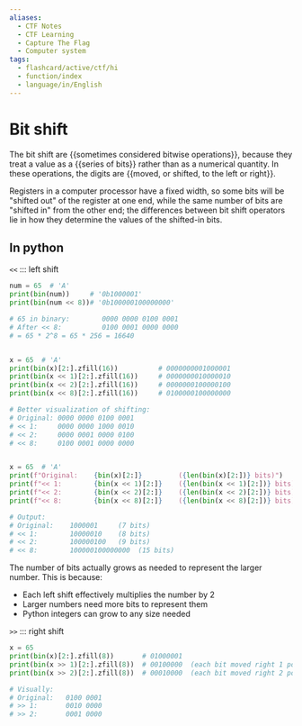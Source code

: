 ```yaml
---
aliases:
  - CTF Notes
  - CTF Learning
  - Capture The Flag
  - Computer system
tags:
  - flashcard/active/ctf/hi
  - function/index
  - language/in/English
---
```


# Bit shift

The bit shift are {{sometimes considered bitwise operations}}, because they treat a value as a {{series of bits}} rather than as a numerical quantity. In these operations, the digits are {{moved, or shifted, to the left or right}}. <!--SR:!2000-01-01,1,250!2000-01-01,1,250!2024-12-10,1,230--> 

Registers in a computer processor have a fixed width, so some bits will be "shifted out" of the register at one end, while the same number of bits are "shifted in" from the other end; the differences between bit shift operators lie in how they determine the values of the shifted-in bits. 

## In python   
`<<` ::: left shift
```py
num = 65  # 'A'
print(bin(num))     # '0b1000001'
print(bin(num << 8))# '0b100000100000000'

# 65 in binary:        0000 0000 0100 0001
# After << 8:          0100 0001 0000 0000
# = 65 * 2^8 = 65 * 256 = 16640


x = 65  # 'A'
print(bin(x)[2:].zfill(16))          # 0000000001000001
print(bin(x << 1)[2:].zfill(16))     # 0000000010000010
print(bin(x << 2)[2:].zfill(16))     # 0000000100000100
print(bin(x << 8)[2:].zfill(16))     # 0100000100000000

# Better visualization of shifting:
# Original: 0000 0000 0100 0001
# << 1:     0000 0000 1000 0010
# << 2:     0000 0001 0000 0100
# << 8:     0100 0001 0000 0000


x = 65  # 'A'
print(f"Original:    {bin(x)[2:]}         ({len(bin(x)[2:])} bits)")          # 1000001
print(f"<< 1:        {bin(x << 1)[2:]}    ({len(bin(x << 1)[2:])} bits)")    # 10000010
print(f"<< 2:        {bin(x << 2)[2:]}    ({len(bin(x << 2)[2:])} bits)")    # 100000100
print(f"<< 8:        {bin(x << 8)[2:]}    ({len(bin(x << 8)[2:])} bits)")    # 100000100000000

# Output:
# Original:    1000001     (7 bits)
# << 1:        10000010    (8 bits)
# << 2:        100000100   (9 bits)
# << 8:        100000100000000  (15 bits)
```

The number of bits actually grows as needed to represent the larger number. This is because:

- Each left shift effectively multiplies the number by 2
- Larger numbers need more bits to represent them
- Python integers can grow to any size needed


`>>` ::: right shift
```py
x = 65
print(bin(x)[2:].zfill(8))       # 01000001
print(bin(x >> 1)[2:].zfill(8))  # 00100000  (each bit moved right 1 position)
print(bin(x >> 2)[2:].zfill(8))  # 00010000  (each bit moved right 2 positions)

# Visually:
# Original:   0100 0001
# >> 1:       0010 0000
# >> 2:       0001 0000
```
